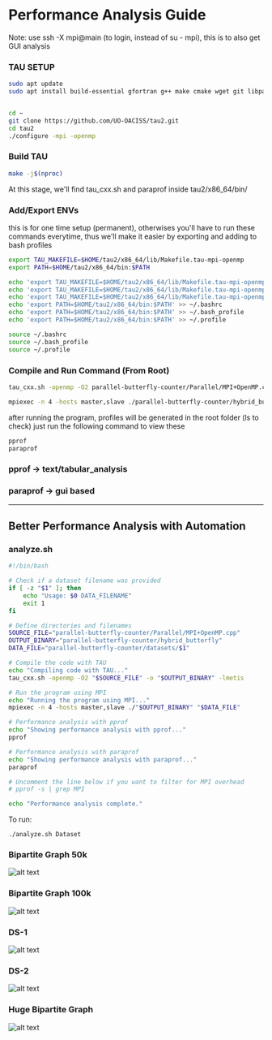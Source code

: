 # Performance Analysis Guide

Note: use ssh -X mpi@main (to login, instead of su - mpi), this is to also get GUI analysis

### TAU SETUP

```bash
sudo apt update
sudo apt install build-essential gfortran g++ make cmake wget git libpapi-dev libotf-dev libelf-dev


cd ~
git clone https://github.com/UO-OACISS/tau2.git
cd tau2
./configure -mpi -openmp

```

### Build TAU

```bash
make -j$(nproc)
```

At this stage, we'll find tau_cxx.sh and paraprof inside tau2/x86_64/bin/

### Add/Export ENVs

this is for one time setup (permanent), otherwises you'll have to run these commands everytime, thus we'll make it easier by exporting and adding to bash profiles

```bash
export TAU_MAKEFILE=$HOME/tau2/x86_64/lib/Makefile.tau-mpi-openmp
export PATH=$HOME/tau2/x86_64/bin:$PATH

echo 'export TAU_MAKEFILE=$HOME/tau2/x86_64/lib/Makefile.tau-mpi-openmp' >> ~/.bashrc
echo 'export TAU_MAKEFILE=$HOME/tau2/x86_64/lib/Makefile.tau-mpi-openmp' >> ~/.bash_profile
echo 'export TAU_MAKEFILE=$HOME/tau2/x86_64/lib/Makefile.tau-mpi-openmp' >> ~/.profile
echo 'export PATH=$HOME/tau2/x86_64/bin:$PATH' >> ~/.bashrc
echo 'export PATH=$HOME/tau2/x86_64/bin:$PATH' >> ~/.bash_profile
echo 'export PATH=$HOME/tau2/x86_64/bin:$PATH' >> ~/.profile

source ~/.bashrc
source ~/.bash_profile
source ~/.profile
```

### Compile and Run Command (From Root)

```bash
tau_cxx.sh -openmp -O2 parallel-butterfly-counter/Parallel/MPI+OpenMP.cpp -o parallel-butterfly-counter/hybrid_butterfly -lmetis //compile

mpiexec -n 4 -hosts master,slave ./parallel-butterfly-counter/hybrid_butterfly parallel-butterfly-counter/datasets/bipartite_graph_100k.txt

```

after running the program, profiles will be generated in the root folder (ls to check)
just run the following command to view these

```bash
pprof
paraprof
```

### pprof -> text/tabular_analysis

### paraprof -> gui based

---

## Better Performance Analysis with Automation

### analyze.sh

```bash
#!/bin/bash

# Check if a dataset filename was provided
if [ -z "$1" ]; then
    echo "Usage: $0 DATA_FILENAME"
    exit 1
fi

# Define directories and filenames
SOURCE_FILE="parallel-butterfly-counter/Parallel/MPI+OpenMP.cpp"
OUTPUT_BINARY="parallel-butterfly-counter/hybrid_butterfly"
DATA_FILE="parallel-butterfly-counter/datasets/$1"

# Compile the code with TAU
echo "Compiling code with TAU..."
tau_cxx.sh -openmp -O2 "$SOURCE_FILE" -o "$OUTPUT_BINARY" -lmetis

# Run the program using MPI
echo "Running the program using MPI..."
mpiexec -n 4 -hosts master,slave ./"$OUTPUT_BINARY" "$DATA_FILE"

# Performance analysis with pprof
echo "Showing performance analysis with pprof..."
pprof

# Performance analysis with paraprof
echo "Showing performance analysis with paraprof..."
paraprof

# Uncomment the line below if you want to filter for MPI overhead
# pprof -s | grep MPI

echo "Performance analysis complete."


```
To run:
```
./analyze.sh Dataset
```

### Bipartite Graph 50k

![alt text](images/bipartite_graph_50k.jpg)

### Bipartite Graph 100k

![alt text](images/bipartite_graph_100k.jpg)

### DS-1

![alt text](images/ds-1.txt.jpg)

### DS-2

![alt text](images/ds-2.txt.jpg)

### Huge Bipartite Graph

![alt text](images/huge_bipartite_graph.txt.jpg)
